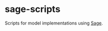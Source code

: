 sage-scripts
============

Scripts for model implementations using [Sage](http://www.sagemath.org/).
